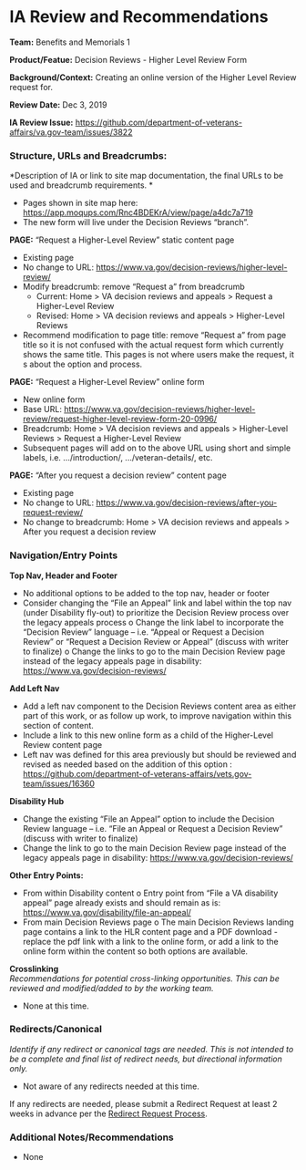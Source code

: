 # IA Review and Recommendations

**Team:** Benefits and Memorials 1

**Product/Featue:** Decision Reviews - Higher Level Review Form

**Background/Context:** Creating an online version of the Higher Level Review request for. 

**Review Date:** Dec 3, 2019

**IA Review Issue:** https://github.com/department-of-veterans-affairs/va.gov-team/issues/3822


### Structure, URLs and Breadcrumbs: <br> 
*Description of IA or link to site map documentation, the final URLs to be used and breadcrumb requirements. *

- Pages shown in site map here: https://app.moqups.com/Rnc4BDEKrA/view/page/a4dc7a719
- The new form will live under the Decision Reviews “branch”.


**PAGE:** “Request a Higher-Level Review” static content page
- Existing page
- No change to URL:  https://www.va.gov/decision-reviews/higher-level-review/
- Modify breadcrumb: remove “Request a” from breadcrumb
	- Current: Home > VA decision reviews and appeals > Request a Higher-Level Review 
	- Revised: Home > VA decision reviews and appeals > Higher-Level Reviews 
- Recommend modification to page title:  remove “Request a” from page title so it is not confused with the actual request form which currently shows the same title.  This pages is not where users make the request, it s about the option and process.  

**PAGE:** “Request a Higher-Level Review” online form
- New online form
- Base URL: https://www.va.gov/decision-reviews/higher-level-review/request-higher-level-review-form-20-0996/
- Breadcrumb: Home > VA decision reviews and appeals > Higher-Level Reviews > Request a Higher-Level Review
- Subsequent pages will add on to the above URL using short and simple labels, i.e. .../introduction/, .../veteran-details/, etc.

**PAGE:** “After you request a decision review” content page
- Existing page
- No change to URL: https://www.va.gov/decision-reviews/after-you-request-review/
- No change to breadcrumb: Home > VA decision reviews and appeals > After you request a decision review



### Navigation/Entry Points

**Top Nav, Header and Footer**
-	No additional options to be added to the top nav, header or footer
-	Consider changing the “File an Appeal” link and label within the top nav (under Disability fly-out) to prioritize the Decision Review process over the legacy appeals process
o	Change the link label to incorporate the “Decision Review” language – i.e. “Appeal or Request a Decision Review” or “Request a Decision Review or Appeal” (discuss with writer to finalize)
o	Change the links to go to the main Decision Review page instead of the legacy appeals page in disability: https://www.va.gov/decision-reviews/

**Add Left Nav**
-	Add a left nav component to the Decision Reviews content area as either part of this work, or as follow up work, to improve navigation within this section of content.  
-	Include a link to this new online form as a child of the Higher-Level Review content page
-	Left nav was defined for this area previously but should be reviewed and revised as needed based on the addition of this option : https://github.com/department-of-veterans-affairs/vets.gov-team/issues/16360
	
**Disability Hub**
-	Change the existing “File an Appeal” option to include the Decision Review language – i.e. “File an Appeal or Request a Decision Review” (discuss with writer to finalize)
-	Change the link to go to the main Decision Review page instead of the legacy appeals page in disability: https://www.va.gov/decision-reviews/

**Other Entry Points:**
-	From within Disability content
o	Entry point from “File a VA disability appeal” page already exists and should remain as is: https://www.va.gov/disability/file-an-appeal/
-	From main Decision Reviews page
o	The main Decision Reviews landing page contains a link to the HLR content page and a PDF download - replace the pdf link with a link to the online form, or add a link to the online form within the content so both options are available. 


**Crosslinking**<br>
*Recommendations for potential cross-linking opportunities.  This can be reviewed and modified/added to by the working team.*

- None at this time.


### Redirects/Canonical <br>
*Identify if any redirect or canonical tags are needed.  This is not intended to be a complete and final list of redirect needs, but directional information only.*  

- Not aware of any redirects needed at this time.  

If any redirects are needed, please submit a Redirect Request at least 2 weeks in advance per the [Redirect Request Process](https://github.com/department-of-veterans-affairs/va.gov-team/blob/master/platform/information-architecture/request-redirect.md).   

### Additional Notes/Recommendations

- None

